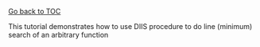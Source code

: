 [Go back to TOC](../../README.md)

This tutorial demonstrates how to use DIIS procedure to do line (minimum) search of an
arbitrary function


